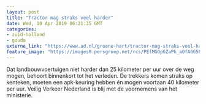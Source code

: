 ```yaml
---
layout: post
title: "Tractor mag straks veel harder"
date: Wed, 10 Apr 2019 06:21:35 GMT
categories: 
- zuid-holland 
- gouda 
externe_link: "https://www.ad.nl/groene-hart/tractor-mag-straks-veel-harder~a16d9d6c/"
feature_image: "https://images0.persgroep.net/rcs/PEfMGOpGZaPk_a0fA6G5EK9LEHQ/diocontent/137323367/_fitwidth/400/?appId=21791a8992982cd8da851550a453bd7f&quality=0.7"
---
```


Dat landbouwvoertuigen niet harder dan 25 kilometer per uur over de weg mogen, behoort binnenkort tot het verleden. De trekkers komen straks op kenteken, moeten een apk-keuring hebben én mogen voortaan 40 kilometer per uur. Veilig Verkeer Nederland is blij met de voornemens van het ministerie.

